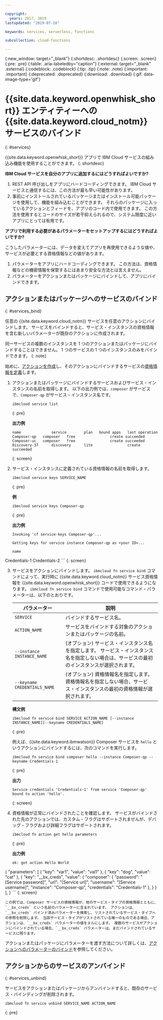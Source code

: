 ```yaml
---

copyright:
  years: 2017, 2019
lastupdated: "2019-07-16"

keywords: services, serverless, functions

subcollection: cloud-functions

---
```


{:new_window: target="_blank"}
{:shortdesc: .shortdesc}
{:screen: .screen}
{:pre: .pre}
{:table: .aria-labeledby="caption"}
{:external: target="_blank" .external}
{:codeblock: .codeblock}
{:tip: .tip}
{:note: .note}
{:important: .important}
{:deprecated: .deprecated}
{:download: .download}
{:gif: data-image-type='gif'}


# {{site.data.keyword.openwhisk_short}} エンティティーへの {{site.data.keyword.cloud_notm}} サービスのバインド
{: #services}

{{site.data.keyword.openwhisk_short}} アプリで IBM Cloud サービスの組み込み機能を使用することができます。
{: shortdesc}

**IBM Cloud サービスを自分のアプリに追加するにはどうすればよいですか?**

1. REST API 呼び出しをアプリにハードコーディングできます。 IBM Cloud サービスと通信するには、この方法が最も早い可能性があります。
2. 事前にインストールされているパッケージまたはインストール可能パッケージを使用して、機能を組み込むことができます。 それらのパッケージに入っているアクションとフィードを、アプリのコード内で使用できます。 この方法を使用するとコードのサイズが若干抑えられるので、システム限度に近いアプリにとっては有用です。


**アプリで利用する必要があるパラメーターをセットアップするにはどうすればよいですか?**

こうしたパラメーターには、データを変えてアプリを再使用できるような値や、サービスが必要とする資格情報などの値があります。 
1. パラメーターをアプリにハードコーディングできます。 この方法は、資格情報などの機密情報を保管するにはあまり安全な方法とは言えません。
2. パラメーターをアクションまたはパッケージにバインドして、アプリにバインドできます。


## アクションまたはパッケージへのサービスのバインド
{: #services_bind}

任意の {{site.data.keyword.cloud_notm}} サービスを任意のアクションにバインドします。 サービスをバインドすると、サービス・インスタンスの資格情報を含む新しいパラメーターが既存のアクションに作成されます。

同一サービスの複数のインスタンスを 1 つのアクションまたはパッケージにバインドすることはできません。 1 つのサービスの 1 つのインスタンスのみをバインドできます。
{: note}

始めに、[アクションを作成](/docs/openwhisk?topic=cloud-functions-actions)し、そのアクションにバインドするサービスの[資格情報を定義](/docs/resources?topic=resources-externalapp#externalapp)します。

1. アクションまたはパッケージにバインドするサービスおよびサービス・インスタンスの名前を取得します。 以下の出力例では、`composer` がサービスで、`Composer-qp` がサービス・インスタンス名です。
    ```
    ibmcloud service list
    ```
    {: pre}

    **出力例**
    ```
    name              service        plan   bound apps   last operation
    Composer-qp   composer   free                create succeeded
    Composer-uc   composer   free                create succeeded
    Discovery-37      discovery      lite                create succeeded
    ```
    {: screen}

2. サービス・インスタンスに定義されている資格情報の名前を取得します。
    ```
    ibmcloud service keys SERVICE_NAME
    ```
    {: pre}

    **例**
    ```
    ibmcloud service keys Composer-qp
    ```
    {: pre}

    **出力例**
    ```
    Invoking 'cf service-keys Composer-qp'...

    Getting keys for service instance Composer-qp as <your ID>...

    name
Credentials-1
Credentials-2
    ```
    {: screen}

3. サービスをアクションにバインドします。 `ibmcloud fn service bind` コマンドによって、実行時に {{site.data.keyword.cloud_notm}} サービス資格情報を {{site.data.keyword.openwhisk_short}} コードで使用できるようになります。 `ibmcloud fn service bind` コマンドで使用可能なコマンド・パラメーターは、以下のとおりです。

    <table>
    <thead>
        <tr>
        <th>パラメーター</th>
        <th>説明</th>
        </tr>
    </thead>
    <tbody>
        <tr>
        <td><code>SERVICE</code></td>
        <td>バインドするサービス名。</td>
        </tr>
        <tr>
        <td><code>ACTION_NAME</code></td>
        <td>サービスをバインドする対象のアクションまたはパッケージの名前。</td>
        </tr>
        <tr>
        <td><code>--instance INSTANCE_NAME</code></td>
        <td>(オプション) サービス・インスタンス名を指定します。 サービス・インスタンス名を指定しない場合は、サービスの最初のインスタンスが選択されます。</td>
        </tr>
        <tr>
        <td><code>--keyname CREDENTIALS_NAME</code></td>
        <td>(オプション) 資格情報名を指定します。 資格情報名を指定しない場合、サービス・インスタンスの最初の資格情報が選択されます。</td>
        </tr>
    </tbody>
    </table>

    **構文例**
    ```
    ibmcloud fn service bind SERVICE ACTION_NAME [--instance INSTANCE_NAME][--keyname CREDENTIALS_NAME]
    ```
    {: pre}

    例えば、{{site.data.keyword.ibmwatson}} Composer サービスを `hello` というアクションにバインドするには、次のコマンドを実行します。
    ```
    ibmcloud fn service bind composer hello --instance Composer-qp --keyname Credentials-1
    ```
    {: pre}

    **出力**
    ```
    Service credentials 'Credentials-1' from service 'Composer-qp' bound to action 'hello'.
    ```
    {: screen}

4. 資格情報が正常にバインドされたことを確認します。 サービスがバインドされた先のアクションでは、カスタム・フラグはサポートされませんが、デバッグ・フラグおよび詳細フラグはサポートされます。

    ```
    ibmcloud fn action get hello parameters
    ```
    {: pre}

    **出力例**
    ```
    ok: got action Hello World
{
        "parameters": [
        {
                "key": "var1",
            "value": "val1"
            },
            {
                "key": "dog",
            "value": "cat"
            },
            {
                "key": "__bx_creds",
            "value": {
                    "composer": {
                        "password": "[Service password]",
                        "url": "[Service url]",
                        "username": "[Service username]",
                        "instance": "Composer-qp",
                        "credentials": "Credentials-1"
                    },
                }
            }
        ],
    }
    ```
    {: screen}

    この例では、Composer サービスの資格情報が、他のサービス・タイプの資格情報とともに、`__bx_creds` という名前のパラメーターに含まれています。 アクションは、`__bx_creds` バインド済みパラメーターを検索し、リストされているサービス・タイプへの参照を削除します。 当該サービス・タイプがリストされている唯一のものである場合、アクションは、`__bx_creds` パラメーターの値をヌルにします。 複数のサービスがアクションにバインドされている場合、`__bx_creds` パラメーターは、まだバインドされているサービスに残ります。

アクションまたはパッケージにパラメーターを渡す方法について詳しくは、[アクションへのパラメーターのバインド](/docs/openwhisk?topic=cloud-functions-actions#actions_params)を参照してください。

## アクションからのサービスのアンバインド
{: #services_unbind}

サービスをアクションまたはパッケージからアンバインドすると、既存のサービス・バインディングが削除されます。

```
ibmcloud fn service unbind SERVICE_NAME ACTION_NAME
```
{: pre}

